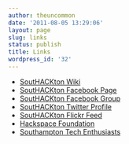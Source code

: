 ```yaml
---
author: theuncommon
date: '2011-08-05 13:29:06'
layout: page
slug: links
status: publish
title: Links
wordpress_id: '32'
---
```


-   [SoutHACKton Wiki](http://www.southackton.org.uk/wiki)
-   [SoutHACKton Facebook Page](http://www.facebook.com/SoutHACKton)
-   [SoutHACKton Facebook
    Group](https://www.facebook.com/group.php?gid=138577094416)
-   [SoutHACKton Twitter Profile](https://twitter.com/#!/Southackton)
-   [SoutHACKton Flickr Feed](http://www.flickr.com/groups/1245172@N22/)
-   [Hackspace Foundation](http://hackspace.org.uk/)
-   [Southampton Tech Enthusiasts](http://sotech.org.uk/)

